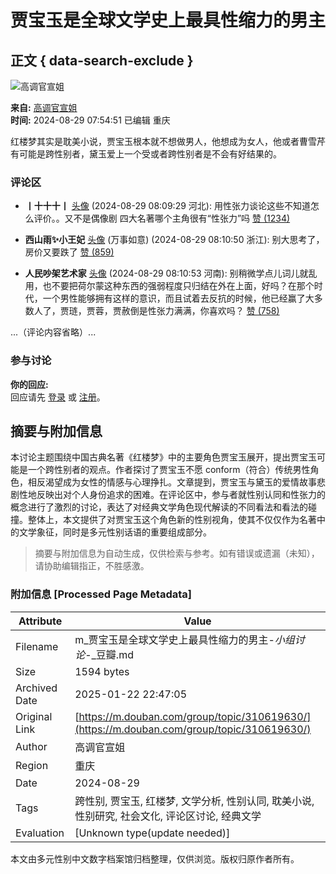 # 贾宝玉是全球文学史上最具性缩力的男主

## 正文 { data-search-exclude }


![高调官宣姐](https://img3.doubanio.com/icon/up204464366-13.jpg)

**来自:** [高调官宣姐](https://www.douban.com/people/204464366/)  
**时间:** 2024-08-29 07:54:51 已编辑 重庆

红楼梦其实是耽美小说，贾宝玉根本就不想做男人，他想成为女人，他或者曹雪芹有可能是跨性别者，黛玉爱上一个受或者跨性别者是不会有好结果的。

### 评论区  
- **丨十十十丨** [头像](https://www.douban.com/people/purarara/) (2024-08-29 08:09:29 河北): 用性张力谈论这些不知道怎么评价。。又不是偶像剧 四大名著哪个主角很有“性张力”吗 [赞 (1234)](javascript:void(0);)

- **西山雨✨小王妃** [头像](https://www.douban.com/people/250581014/) (万事如意) (2024-08-29 08:10:50 浙江): 别大思考了，房价又要跌了 [赞 (859)](javascript:void(0);)

- **人民吵架艺术家** [头像](https://www.douban.com/people/183191808/) (2024-08-29 08:10:53 河南): 别稍微学点儿词儿就乱用，也不要把荷尔蒙这种东西的强弱程度只归结在外在上面，好吗？在那个时代，一个男性能够拥有这样的意识，而且试着去反抗的时候，他已经赢了大多数人了，贾琏，贾蓉，贾赦倒是性张力满满，你喜欢吗？ [赞 (758)](javascript:void(0);)

...（评论内容省略）...

### 参与讨论  
**你的回应:**  
回应请先 [登录](#) 或 [注册](/accounts/register?reason=discuss)。
<!-- tcd_original_link https://m.douban.com/group/topic/310619630/ -->


## 摘要与附加信息

<!-- tcd_abstract -->
本讨论主题围绕中国古典名著《红楼梦》中的主要角色贾宝玉展开，提出贾宝玉可能是一个跨性别者的观点。作者探讨了贾宝玉不愿 conform（符合）传统男性角色，相反渴望成为女性的情感与心理挣扎。文章提到，贾宝玉与黛玉的爱情故事悲剧性地反映出对个人身份追求的困难。在评论区中，参与者就性别认同和性张力的概念进行了激烈的讨论，表达了对经典文学角色现代解读的不同看法和看法的碰撞。整体上，本文提供了对贾宝玉这个角色新的性别视角，使其不仅仅作为名著中的文学象征，同时是多元性别话语的重要组成部分。
<!-- tcd_abstract_end -->

> 摘要与附加信息为自动生成，仅供检索与参考。如有错误或遗漏（未知），请协助编辑指正，不胜感激。

### 附加信息 [Processed Page Metadata]

| Attribute       | Value                                  |
|-----------------|----------------------------------------|
| Filename        | m_贾宝玉是全球文学史上最具性缩力的男主-_小组讨论_-_豆瓣.md                             |
| Size            | 1594 bytes                           |
| Archived Date   | 2025-01-22 22:47:05                             |
| Original Link   | [https://m.douban.com/group/topic/310619630/](https://m.douban.com/group/topic/310619630/)                       |
| Author          | 高调官宣姐                               |
| Region          | 重庆                               |
| Date            | 2024-08-29                                 |
| Tags            | 跨性别, 贾宝玉, 红楼梦, 文学分析, 性别认同, 耽美小说, 性别研究, 社会文化, 评论区讨论, 经典文学                                 |
| Evaluation            | [Unknown type(update needed)]                                 |
<!-- tcd_table_end -->

本文由多元性别中文数字档案馆归档整理，仅供浏览。版权归原作者所有。
